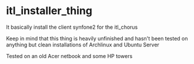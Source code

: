 # itl_installer_thing
 It basically install the client synfone2 for the itl_chorus

 Keep in mind that this thing is heavily unfinished and hasn't been tested on anything but clean installations of Archlinux and Ubuntu Server

 Tested on an old Acer netbook and some HP towers
